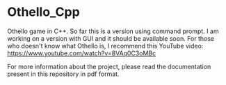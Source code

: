# Othello_Cpp
Othello game in C++.
So far this is a version using command prompt. I am working on a version with GUI and it should be available soon.
For those who doesn't know what Othello is, I recommend this YouTube video:
https://www.youtube.com/watch?v=8VAq0C3oMBc

For more information about the project, please read the documentation present in this repository in pdf format.
